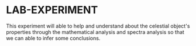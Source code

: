 # LAB-EXPERIMENT
This experiment will able to help and understand about the celestial object's properties through the mathematical analysis and spectra analysis so that we can able to infer some conclusions.
